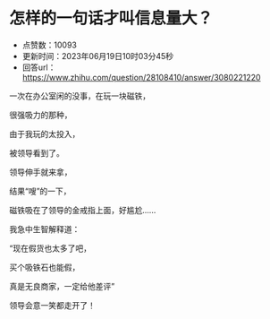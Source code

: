 # 怎样的一句话才叫信息量大？
- 点赞数：10093
- 更新时间：2023年06月19日10时03分45秒
- 回答url：https://www.zhihu.com/question/28108410/answer/3080221220
<body>
 <p data-pid="fIefmrob">一次在办公室闲的没事，在玩一块磁铁，</p>
 <p data-pid="7sUvR0An">很强吸力的那种，</p>
 <p data-pid="1NVB16cu">由于我玩的太投入，</p>
 <p data-pid="WKlUvADs">被领导看到了。</p>
 <p data-pid="NIGHaSpM">领导伸手就来拿，</p>
 <p data-pid="9ErdSPSw">结果“嗖”的一下，</p>
 <p data-pid="IqQV2QuP">磁铁吸在了领导的金戒指上面，好尴尬……</p>
 <p data-pid="DfuD58Yi">我急中生智解释道：</p>
 <p data-pid="Ij5TULMs">“现在假货也太多了吧，</p>
 <p data-pid="ZbqvNdEr">买个吸铁石也能假，</p>
 <p data-pid="WYIbRG4s">真是无良商家，一定给他差评”</p>
 <p data-pid="CDBShGu4">领导会意一笑都走开了！</p>
</body>